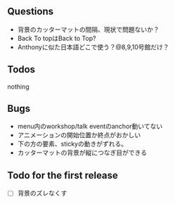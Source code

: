 ## Questions

- 背景のカッターマットの間隔、現状で問題ないか？
- Back To topはBack to Top?
- Anthonyに似た日本語どこで使う？@8,9,10号館だけ？

## Todos

nothing

## Bugs

- menu内のworkshop/talk eventのanchor動いてない
- アニメーションの開始位置か終点がおかしい
- 下の方の要素、stickyの動きがずれる。
- カッターマットの背景が縦につなぎ目ができる


## Todo for the first release

- [ ] 背景のズレなくす
